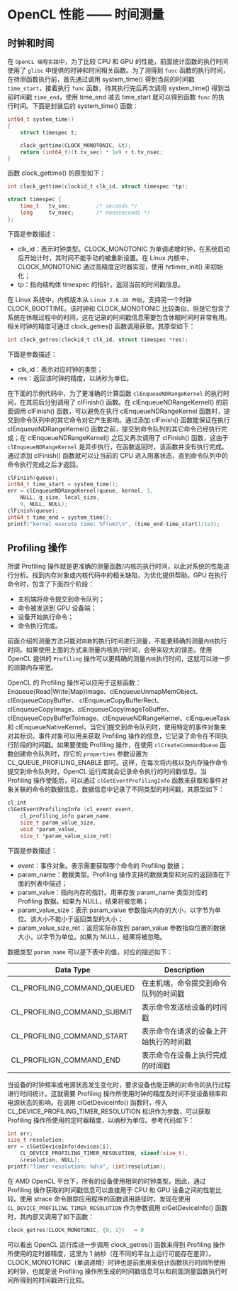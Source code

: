 # OpenCL 性能 —— 时间测量

## 时钟和时间

在 `OpenCL 编程实践`中，为了比较 CPU 和 GPU 的性能，前面统计函数的执行时间使用了 `glibc` 中提供的时钟和时间相关函数。为了测得到 `func` 函数的执行时间，在待测函数执行前，首先通过调用 system_time() 得到当前的时间戳 `time_start`，接着执行 `func` 函数，待其执行完后再次调用 system_time() 得到当前时间戳 `time_end`，使用 time_end 减去 time_start 就可以得到函数 `func` 的执行时间。下面是封装后的 system_time() 函数：
```c
int64_t system_time()
{
	struct timespec t;

	clock_gettime(CLOCK_MONOTONIC, &t);
	return (int64_t)(t.tv_sec) * 1e9 + t.tv_nsec;
}
```

函数 clock_gettime() 的原型如下：
```c
int clock_gettime(clockid_t clk_id, struct timespec *tp);

struct timespec {
	time_t   tv_sec;        /* seconds */
	long     tv_nsec;       /* nanoseconds */
};
```

下面是参数描述：

- clk_id：表示时钟类型。CLOCK_MONOTONIC 为单调递增时钟，在系统启动后开始计时，其时间不能手动的被重新设置。在 Linux 内核中，CLOCK_MONOTONIC 通过高精度定时器实现，使用 hrtimer_init() 来初始化；
- tp：指向结构体 timespec 的指针，返回当前的时间戳信息。

在 Linux 系统中，内核版本从 `Linux 2.6.28 开始`，支持另一个时钟 CLOCK_BOOTTIME。该时钟和 CLOCK_MONOTONIC 比较类似，但是它包含了系统在休眠过程中的时间，这在记录的时间戳信息需要包含休眠时间时非常有用。相关时钟的精度可通过 clock_getres() 函数调用获取，其原型如下：
```c
int clock_getres(clockid_t clk_id, struct timespec *res);
```
下面是参数描述：

- clk_id：表示对应时钟的类型；
- res：返回该时钟的精度，以纳秒为单位。

在下面的示例代码中，为了更准确的计算函数 `clEnqueueNDRangeKernel` 的执行时间，在其前后分别调用了 clFinish() 函数。在 clEnqueueNDRangeKernel() 的前面调用 clFinish() 函数，可以避免在执行 clEnqueueNDRangeKernel 函数时，提交到命令队列中的其它命令对它产生影响。通过添加 clFinish() 函数能保证在执行 clEnqueueNDRangeKernel() 函数之前，提交到命令队列的其它命令已经执行完成；在 clEnqueueNDRangeKernel() 之后又再次调用了 clFinish() 函数，这由于 `clEnqueueNDRangeKernel` 是异步执行，在函数返回时，该函数并没有执行完成。通过添加 clFinish() 函数就可以让当前的 CPU 进入阻塞状态，直到命令队列中的命令执行完成之后才返回。
```c
clFinish(queue);
int64_t time_start = system_time();
err = clEnqueueNDRangeKernel(queue, kernel, 1,
	NULL, g_size, local_size,
	0, NULL, NULL);
clFinish(queue);
int64_t time_end = system_time();
printf("kernel execute time: %f(um)\n", (time_end-time_start)/1e3);
```

## Profiling 操作
所谓 Profiling 操作就是更准确的测量函数/内核的执行时间，以此对系统的性能进行分析。找到内存对象或内核代码中的相关缺陷，为优化提供帮助。GPU 在执行命令时，包含了下面四个阶段：

- 主机端将命令提交到命令队列；
- 命令被发送到 GPU 设备端；
- 设备开始执行命令；
- 命令执行完成。

前面介绍的测量方法只能对`函数`的执行时间进行测量，不能更精确的测量`内核`执行时间。如果使用上面的方式来测量内核执行时间，会带来较大的误差。使用 OpenCL 提供的 `Profiling` 操作可以更精确的测量`内核`执行时间，这就可以进一步的测算内存带宽。

OpenCL 的 Profiling 操作可以应用于这些函数：Enqueue{Read|Write|Map}Image、clEnqueueUnmapMemObject、clEnqueueCopyBuffer、
clEnqueueCopyBufferRect、clEnqueueCopyImage、clEnqueueCopyImageToBuffer、clEnqueueCopyBufferToImage、clEnqueueNDRangeKernel、clEnqueueTask 和 clEnqueueNativeKernel，当它们提交到命令队列时，使用特定的事件对象来对其标识。事件对象可以用来获取 Profiling 操作的信息，它记录了命令在不同执行阶段的时间戳。如果要使能 Profiling 操作，在使用 `clCreateCommandQueue` 函数创建命令队列时，将它的 `properties` 参数设置为 CL_QUEUE_PROFILING_ENABLE 即可。这样，在每次将内核以及内存操作命令提交到命令队列时，OpenCL 运行库就会记录命令执行的时间戳信息。当 Profiling 操作使能后，可以通过 `clGetEventProfilingInfo` 函数来获取和事件对象关联的命令的数据信息，数据信息中记录了不同类型的时间戳，其原型如下：

```c
cl_int
clGetEventProfilingInfo (cl_event event,
	cl_profiling_info param_name,
	size_t param_value_size,
	void *param_value,
	size_t *param_value_size_ret)
```
下面是参数描述：

- event：事件对象。表示需要获取哪个命令的 Profiling 数据；
- param_name：数据类型。Profiling 操作支持的数据类型和对应的返回值在下面的列表中描述；
- param_value：指向内存的指针。用来存放 param_name 类型对应的 Profiling 数据。如果为 NULL，结果将被忽略；
- param_value_size：表示 param_value 参数指向内存的大小，以字节为单位。该大小不能小于返回类型的大小；
- param_value_size_ret：返回实际存放到 param_value 参数指向位置的数据大小，以字节为单位。如果为 NULL，结果将被忽略。

数据类型 `param_name` 可以是下表中的值，对应的描述如下：

Data Type                     | Description
------------------------------|------------
CL_PROFILING_COMMAND_QUEUED   |在主机端，命令提交到命令队列的时间戳
CL_PROFILING_COMMAND_SUBMIT   |表示命令发送给设备的时间戳
CL_PROFILING_COMMAND_START    |表示命令在请求的设备上开始执行的时间戳
CL_PROFILIGN_COMMAND_END      |表示命令在设备上执行完成的时间戳

当设备的时钟频率或电源状态发生变化时，要求设备也能正确的对命令的执行过程进行时间统计。这就需要 Profiling 操作所使用时钟的精度及时间不受设备频率和电源状态的影响。在调用 clGetDeviceInfo() 函数时，传入 CL_DEVICE_PROFILING_TIMER_RESOLUTION 标识作为参数，可以获取 Profiling 操作所使用的定时器精度，以纳秒为单位。参考代码如下：
```c
int err;
size_t resolution;
err = clGetDeviceInfo(devices[i],
	CL_DEVICE_PROFILING_TIMER_RESOLUTION, sizeof(size_t),
	&resolution, NULL);
printf("Timer resolution: %d\n", (int)resolution);
```

在 AMD OpenCL 平台下，所有的设备使用相同的时钟类型。因此，通过 Profiling 操作获取的时间戳信息可以直接用于 CPU 和 GPU 设备之间的性能比较。使用 strace 命令跟踪应用程序的函数调用路径时，发现在使用 `CL_DEVICE_PROFILING_TIMER_RESOLUTION` 作为参数调用 clGetDeviceInfo() 函数时，其内部又调用了如下函数：
```c
clock_getres(CLOCK_MONOTONIC, {0, 1})   = 0
```
可以看出 OpenCL 运行库进一步调用 clock_getres() 函数来得到 Profiling 操作所使用的定时器精度，这里为 1 纳秒（在不同的平台上运行可能存在差异）。CLOCK_MONOTONIC（单调递增）时钟也是前面用来统计函数执行时间所使用的时钟，也就是说 Profiling 操作所生成的时间戳信息可以和前面测量函数执行时间所得到的时间戳进行比较。



